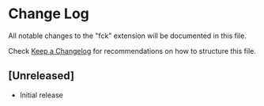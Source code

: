 # Change Log

All notable changes to the "fck" extension will be documented in this file.

Check [Keep a Changelog](http://keepachangelog.com/) for recommendations on how to structure this file.

## [Unreleased]

- Initial release